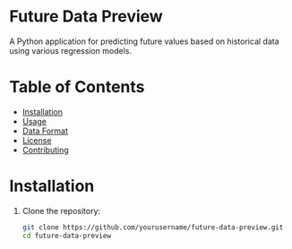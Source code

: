 # Future Data Preview

A Python application for predicting future values based on historical data using various regression models.

# Table of Contents

- [Installation](#installation)
- [Usage](#usage)
- [Data Format](#data-format)
- [License](#license)
- [Contributing](#contributing)

# Installation

1. Clone the repository:

   ```bash
   git clone https://github.com/yourusername/future-data-preview.git
   cd future-data-preview
